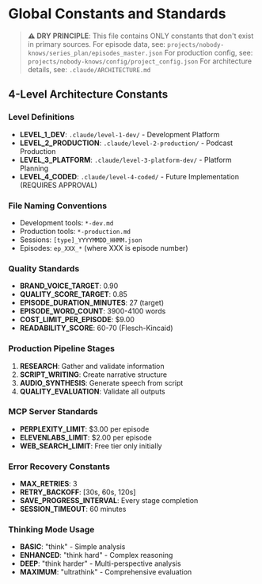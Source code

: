 # Global Constants and Standards

> **⚠️ DRY PRINCIPLE**: This file contains ONLY constants that don't exist in primary sources.
> For episode data, see: `projects/nobody-knows/series_plan/episodes_master.json`
> For production config, see: `projects/nobody-knows/config/project_config.json`
> For architecture details, see: `.claude/ARCHITECTURE.md`

## 4-Level Architecture Constants

### Level Definitions
- **LEVEL_1_DEV**: `.claude/level-1-dev/` - Development Platform
- **LEVEL_2_PRODUCTION**: `.claude/level-2-production/` - Podcast Production
- **LEVEL_3_PLATFORM**: `.claude/level-3-platform-dev/` - Platform Planning
- **LEVEL_4_CODED**: `.claude/level-4-coded/` - Future Implementation (REQUIRES APPROVAL)

### File Naming Conventions
- Development tools: `*-dev.md`
- Production tools: `*-production.md`
- Sessions: `[type]_YYYYMMDD_HHMM.json`
- Episodes: `ep_XXX_*` (where XXX is episode number)

### Quality Standards
- **BRAND_VOICE_TARGET**: 0.90
- **QUALITY_SCORE_TARGET**: 0.85
- **EPISODE_DURATION_MINUTES**: 27 (target)
- **EPISODE_WORD_COUNT**: 3900-4100 words
- **COST_LIMIT_PER_EPISODE**: $9.00
- **READABILITY_SCORE**: 60-70 (Flesch-Kincaid)

### Production Pipeline Stages
1. **RESEARCH**: Gather and validate information
2. **SCRIPT_WRITING**: Create narrative structure
3. **AUDIO_SYNTHESIS**: Generate speech from script
4. **QUALITY_EVALUATION**: Validate all outputs

### MCP Server Standards
- **PERPLEXITY_LIMIT**: $3.00 per episode
- **ELEVENLABS_LIMIT**: $2.00 per episode
- **WEB_SEARCH_LIMIT**: Free tier only initially

### Error Recovery Constants
- **MAX_RETRIES**: 3
- **RETRY_BACKOFF**: [30s, 60s, 120s]
- **SAVE_PROGRESS_INTERVAL**: Every stage completion
- **SESSION_TIMEOUT**: 60 minutes

### Thinking Mode Usage
- **BASIC**: "think" - Simple analysis
- **ENHANCED**: "think hard" - Complex reasoning
- **DEEP**: "think harder" - Multi-perspective analysis
- **MAXIMUM**: "ultrathink" - Comprehensive evaluation
